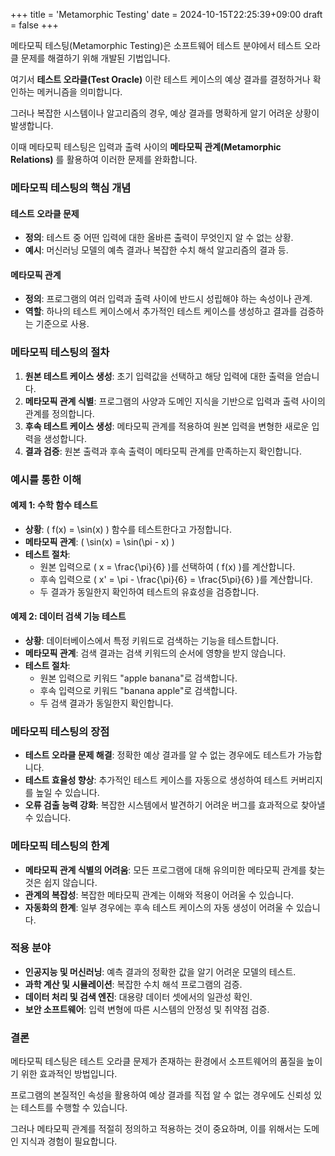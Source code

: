 +++
title = 'Metamorphic Testing'
date = 2024-10-15T22:25:39+09:00
draft = false
+++

메타모픽 테스팅(Metamorphic Testing)은 소프트웨어 테스트 분야에서 테스트 오라클 문제를 해결하기 위해 개발된 기법입니다.

여기서 **테스트 오라클(Test Oracle)** 이란 테스트 케이스의 예상 결과를 결정하거나 확인하는 메커니즘을 의미합니다.

그러나 복잡한 시스템이나 알고리즘의 경우, 예상 결과를 명확하게 알기 어려운 상황이 발생합니다.

이때 메타모픽 테스팅은 입력과 출력 사이의 **메타모픽 관계(Metamorphic Relations)** 를 활용하여 이러한 문제를 완화합니다.

### 메타모픽 테스팅의 핵심 개념
#### 테스트 오라클 문제

- **정의**: 테스트 중 어떤 입력에 대한 올바른 출력이 무엇인지 알 수 없는 상황.
- **예시**: 머신러닝 모델의 예측 결과나 복잡한 수치 해석 알고리즘의 결과 등.

#### 메타모픽 관계

- **정의**: 프로그램의 여러 입력과 출력 사이에 반드시 성립해야 하는 속성이나 관계.
- **역할**: 하나의 테스트 케이스에서 추가적인 테스트 케이스를 생성하고 결과를 검증하는 기준으로 사용.

### 메타모픽 테스팅의 절차

1. **원본 테스트 케이스 생성**: 초기 입력값을 선택하고 해당 입력에 대한 출력을 얻습니다.
2. **메타모픽 관계 식별**: 프로그램의 사양과 도메인 지식을 기반으로 입력과 출력 사이의 관계를 정의합니다.
3. **후속 테스트 케이스 생성**: 메타모픽 관계를 적용하여 원본 입력을 변형한 새로운 입력을 생성합니다.
4. **결과 검증**: 원본 출력과 후속 출력이 메타모픽 관계를 만족하는지 확인합니다.

### 예시를 통한 이해

#### 예제 1: 수학 함수 테스트

- **상황**: \( f(x) = \sin(x) \) 함수를 테스트한다고 가정합니다.
- **메타모픽 관계**: \( \sin(x) = \sin(\pi - x) \)
- **테스트 절차**:
  - 원본 입력으로 \( x = \frac{\pi}{6} \)를 선택하여 \( f(x) \)를 계산합니다.
  - 후속 입력으로 \( x' = \pi - \frac{\pi}{6} = \frac{5\pi}{6} \)를 계산합니다.
  - 두 결과가 동일한지 확인하여 테스트의 유효성을 검증합니다.

#### 예제 2: 데이터 검색 기능 테스트

- **상황**: 데이터베이스에서 특정 키워드로 검색하는 기능을 테스트합니다.
- **메타모픽 관계**: 검색 결과는 검색 키워드의 순서에 영향을 받지 않습니다.
- **테스트 절차**:
  - 원본 입력으로 키워드 "apple banana"로 검색합니다.
  - 후속 입력으로 키워드 "banana apple"로 검색합니다.
  - 두 검색 결과가 동일한지 확인합니다.

### 메타모픽 테스팅의 장점

- **테스트 오라클 문제 해결**: 정확한 예상 결과를 알 수 없는 경우에도 테스트가 가능합니다.
- **테스트 효율성 향상**: 추가적인 테스트 케이스를 자동으로 생성하여 테스트 커버리지를 높일 수 있습니다.
- **오류 검출 능력 강화**: 복잡한 시스템에서 발견하기 어려운 버그를 효과적으로 찾아낼 수 있습니다.

### 메타모픽 테스팅의 한계

- **메타모픽 관계 식별의 어려움**: 모든 프로그램에 대해 유의미한 메타모픽 관계를 찾는 것은 쉽지 않습니다.
- **관계의 복잡성**: 복잡한 메타모픽 관계는 이해와 적용이 어려울 수 있습니다.
- **자동화의 한계**: 일부 경우에는 후속 테스트 케이스의 자동 생성이 어려울 수 있습니다.

### 적용 분야

- **인공지능 및 머신러닝**: 예측 결과의 정확한 값을 알기 어려운 모델의 테스트.
- **과학 계산 및 시뮬레이션**: 복잡한 수치 해석 프로그램의 검증.
- **데이터 처리 및 검색 엔진**: 대용량 데이터 셋에서의 일관성 확인.
- **보안 소프트웨어**: 입력 변형에 따른 시스템의 안정성 및 취약점 검증.

### 결론
메타모픽 테스팅은 테스트 오라클 문제가 존재하는 환경에서 소프트웨어의 품질을 높이기 위한 효과적인 방법입니다.

프로그램의 본질적인 속성을 활용하여 예상 결과를 직접 알 수 없는 경우에도 신뢰성 있는 테스트를 수행할 수 있습니다.

그러나 메타모픽 관계를 적절히 정의하고 적용하는 것이 중요하며, 이를 위해서는 도메인 지식과 경험이 필요합니다.
